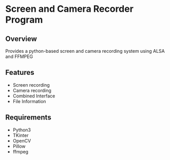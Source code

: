 # Screen and Camera Recorder Program

## Overview

Provides a python-based screen and camera recording system using ALSA and FFMPEG

## Features
- Screen recording
- Camera recording
- Combined Interface
- File Information

## Requirements
- Python3
- TKinter
- OpenCV
- Pillow
- ffmpeg
